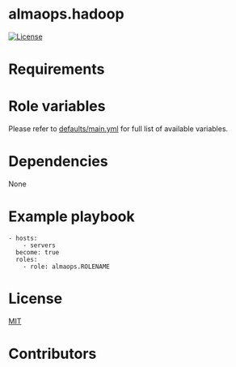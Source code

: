 # almaops.hadoop
[![License](https://img.shields.io/badge/license-MIT%20License-brightgreen.svg)](https://opensource.org/licenses/MIT)


# Requirements

# Role variables
Please refer to [defaults/main.yml](./defaults/main.yml) for full list of available variables. 

# Dependencies
None

# Example playbook
```
- hosts:
    - servers
  become: true
  roles:
    - role: almaops.ROLENAME
```

# License
[MIT](./LICENSE)

# Contributors
